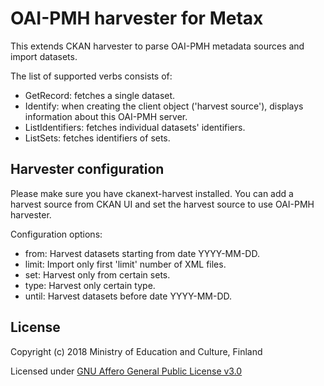 OAI-PMH harvester for Metax
===========================

This extends CKAN harvester to parse OAI-PMH metadata sources and import datasets.

The list of supported verbs consists of:

* GetRecord: fetches a single dataset.
* Identify: when creating the client object ('harvest source'), displays information about this OAI-PMH server.
* ListIdentifiers: fetches individual datasets' identifiers.
* ListSets: fetches identifiers of sets.


Harvester configuration
-----------------------

Please make sure you have ckanext-harvest installed. You can add a harvest source from CKAN UI and set the harvest source to use OAI-PMH harvester.

Configuration options:

- from: Harvest datasets starting from date YYYY-MM-DD.
- limit: Import only first 'limit' number of XML files.
- set: Harvest only from certain sets.
- type: Harvest only certain type.
- until: Harvest datasets before date YYYY-MM-DD.


License
-------
Copyright (c) 2018 Ministry of Education and Culture, Finland

Licensed under [GNU Affero General Public License v3.0](LICENSE)